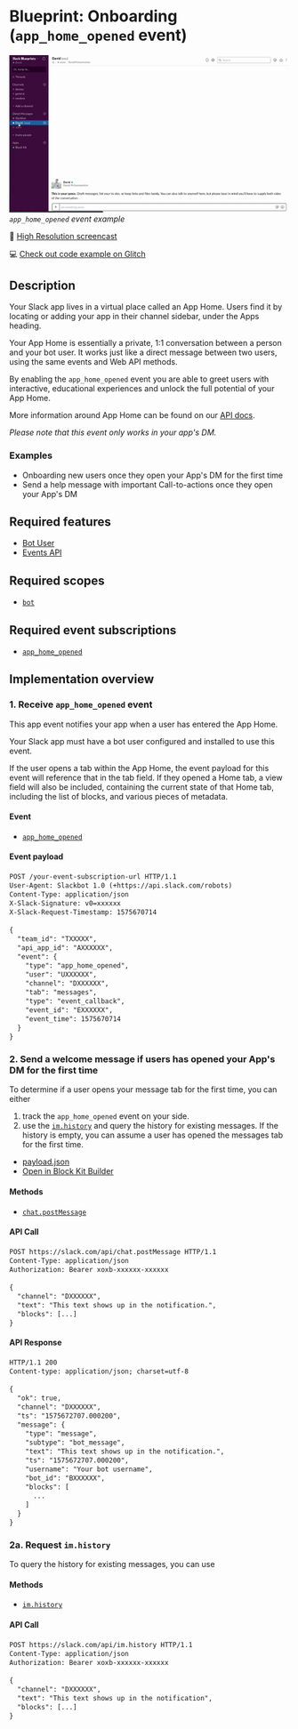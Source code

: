 # Blueprint: Onboarding (`app_home_opened` event)

![](app-home-opened.gif)  
*`app_home_opened` event example*

🎥 [High Resolution screencast](app-home-opened.mp4)

💻 [Check out code example on Glitch](https://glitch.com/~app-home-opened)

## Description

Your Slack app lives in a virtual place called an App Home. Users find it by locating or adding your app in their channel sidebar, under the Apps heading.

Your App Home is essentially a private, 1:1 conversation between a person and your bot user. It works just like a direct message between two users, using the same events and Web API methods.

By enabling the `app_home_opened` event you are able to greet users with interactive, educational experiences and unlock the full potential of your App Home.

More information around App Home can be found on our [API docs](https://api.slack.com/reference/app-home).

_Please note that this event only works in your app's DM._

### Examples

* Onboarding new users once they open your App's DM for the first time
* Send a help message with important Call-to-actions once they open your App's DM

## Required features

* [Bot User](https://api.slack.com/bot-users)
* [Events API](https://api.slack.com/events-api)

## Required scopes

* [`bot`](https://api.slack.com/scopes/bot)

## Required event subscriptions

* [`app_home_opened`](https://api.slack.com/events/app_home_opened)

## Implementation overview

### 1. Receive `app_home_opened` event

This app event notifies your app when a user has entered the App Home.

Your Slack app must have a bot user configured and installed to use this event.

If the user opens a tab within the App Home, the event payload for this event will reference that in the tab field. If they opened a Home tab, a view field will also be included, containing the current state of that Home tab, including the list of blocks, and various pieces of metadata.

#### Event

* [`app_home_opened`](https://api.slack.com/events/app_home_opened)

#### Event payload

```
POST /your-event-subscription-url HTTP/1.1
User-Agent: Slackbot 1.0 (+https://api.slack.com/robots)
Content-Type: application/json
X-Slack-Signature: v0=xxxxxx
X-Slack-Request-Timestamp: 1575670714

{
  "team_id": "TXXXXX",
  "api_app_id": "AXXXXXX",
  "event": {
    "type": "app_home_opened",
    "user": "UXXXXXX",
    "channel": "DXXXXXX",
    "tab": "messages",
    "type": "event_callback",
    "event_id": "EXXXXXX",
    "event_time": 1575670714
  }
}
```

### 2. Send a welcome message if users has opened your App's DM for the first time

To determine if a user opens your message tab for the first time, you can either
1. track the `app_home_opened` event on your side.
2. use the [`im.history`](https://api.slack.com/methods/im.history) and query the history for existing messages. If the history is empty, you can assume a user has opened the messages tab for the first time.

* [payload.json](payload-welcome.json)
* [Open in Block Kit Builder](https://api.slack.com/tools/block-kit-builder?mode=message&blocks=%5B%7B%22type%22%3A%22section%22%2C%22text%22%3A%7B%22type%22%3A%22mrkdwn%22%2C%22text%22%3A%22Hey%20there%20%F0%9F%91%8B%20I%27m%20TaskBot.%20I%27m%20here%20to%20help%20you%20create%20and%20manage%20tasks%20in%20Slack.%5CnThere%20are%20two%20ways%20to%20quickly%20create%20tasks%3A%22%7D%7D%2C%7B%22type%22%3A%22section%22%2C%22text%22%3A%7B%22type%22%3A%22mrkdwn%22%2C%22text%22%3A%22*1%EF%B8%8F%E2%83%A3%20Use%20the%20%60%2Ftask%60%20command*.%20Type%20%60%2Ftask%60%20followed%20by%20a%20short%20description%20of%20your%20tasks%20and%20I%27ll%20ask%20for%20a%20due%20date%20(if%20applicable).%20Try%20it%20out%20by%20using%20the%20%60%2Ftask%60%20command%20in%20this%20channel.%22%7D%7D%2C%7B%22type%22%3A%22section%22%2C%22text%22%3A%7B%22type%22%3A%22mrkdwn%22%2C%22text%22%3A%22*2%EF%B8%8F%E2%83%A3%20Use%20the%20_Create%20a%20Task_%20action.*%20If%20you%20want%20to%20create%20a%20task%20from%20a%20message%2C%20select%20%60Create%20a%20Task%60%20in%20a%20message%27s%20context%20menu.%20Try%20it%20out%20by%20selecting%20the%20_Create%20a%20Task_%20action%20for%20this%20message%20(shown%20below).%22%7D%7D%2C%7B%22type%22%3A%22image%22%2C%22title%22%3A%7B%22type%22%3A%22plain_text%22%2C%22text%22%3A%22Create%20a%20task%22%2C%22emoji%22%3Atrue%7D%2C%22image_url%22%3A%22https%3A%2F%2Fapi.slack.com%2Fimg%2Fblocks%2Fbkb_template_images%2FonboardingComplex.jpg%22%2C%22alt_text%22%3A%22image1%22%7D%5D)

#### Methods

* [`chat.postMessage`](https://api.slack.com/methods/chat.postMessage)

#### API Call

```
POST https://slack.com/api/chat.postMessage HTTP/1.1
Content-Type: application/json
Authorization: Bearer xoxb-xxxxxx-xxxxxx

{
  "channel": "DXXXXXX",
  "text": "This text shows up in the notification.",
  "blocks": [...]
}
```

#### API Response

```
HTTP/1.1 200 
Content-type: application/json; charset=utf-8

{
  "ok": true,
  "channel": "DXXXXXX",
  "ts": "1575672707.000200",
  "message": {
    "type": "message",
    "subtype": "bot_message",
    "text": "This text shows up in the notification.",
    "ts": "1575672707.000200",
    "username": "Your bot username",
    "bot_id": "BXXXXXX",
    "blocks": [
      ...
    ]
  }
}
```

### 2a. Request `im.history`

To query the history for existing messages, you can use 

#### Methods

* [`im.history`](https://api.slack.com/methods/im.history)

#### API Call

```
POST https://slack.com/api/im.history HTTP/1.1
Content-Type: application/json
Authorization: Bearer xoxb-xxxxxx-xxxxxx

{
  "channel": "DXXXXXX",
  "text": "This text shows up in the notification",
  "blocks": [...]
}
```


